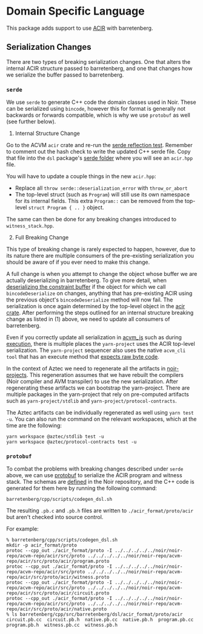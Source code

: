 # Domain Specific Language

This package adds support to use [ACIR](https://github.com/noir-lang/noir/tree/master/acvm-repo/acir) with barretenberg.

## Serialization Changes

There are two types of breaking serialization changes. One that alters the internal ACIR structure passed to barretenberg, and one that changes how we serialize the buffer passed to barretenberg.

### `serde`

We use `serde` to generate C++ code the domain classes used in Noir. These can be serialized using `bincode`, however this for format is generally
not backwards or forwards compatible, which is why we use `protobuf` as well (see further below).

1. Internal Structure Change

Go to the ACVM `acir` crate and re-run the [serde reflection test](../../../../../noir/noir-repo/acvm-repo/acir/src/lib.rs#L51). Remember to comment out the hash check to write the updated C++ serde file. Copy that file into the `dsl` package's [serde folder](./acir_format/serde/) where you will see an `acir.hpp` file.

You will have to update a couple things in the new `acir.hpp`:

- Replace all `throw serde::deserialization_error` with `throw_or_abort`
- The top-level struct (such as `Program`) will still use its own namespace for its internal fields. This extra `Program::` can be removed from the top-level `struct Program { .. }` object.

The same can then be done for any breaking changes introduced to `witness_stack.hpp`.

2. Full Breaking Change

This type of breaking change is rarely expected to happen, however, due to its nature there are multiple consumers of the pre-existing serialization you should be aware of if you ever need to make this change.

A full change is when you attempt to change the object whose buffer we are actually deserializing in barretenberg. To give more detail, when [deserializing the constraint buffer](./acir_format/acir_to_constraint_buf.hpp#366) if the object for which we call `bincodeDeserialize` on changes, anything that has pre-existing ACIR using the previous object's `bincodeDeserialize` method will now fail. The serialization is once again determined by the top-level object in the [acir crate](../../../../../noir/noir-repo/acvm-repo/acir/src/circuit/mod.rs). After performing the steps outlined for an internal structure breaking change as listed in (1) above, we need to update all consumers of barretenberg.

Even if you correctly update all serialization in [acvm_js](../../../../../noir/noir-repo/acvm-repo/acvm_js/README.md) such as during [execution](../../../../../noir/noir-repo/acvm-repo/acvm_js/src/execute.rs#57), there is multiple places the `yarn-project` uses the ACIR top-level serialization. The `yarn-project` sequencer also uses the native `acvm_cli tool` that has an execute method that [expects raw byte code](../../../../../noir/noir-repo/tooling/acvm_cli/src/cli/execute_cmd.rs#63).

In the context of Aztec we need to regenerate all the artifacts in [noir-projects](../../../../../noir-projects/bootstrap.sh). This regeneration assumes that we have rebuilt the compilers (Noir compiler and AVM transpiler) to use the new serialization. After regenerating these artifacts we can bootstrap the yarn-project. There are multiple packages in the yarn-project that rely on pre-computed artifacts such as `yarn-project/stdlib` and `yarn-project/protocol-contracts`.

The Aztec artifacts can be individually regenerated as well using `yarn test -u`.
You can also run the command on the relevant workspaces, which at the time are the following:

```shell
yarn workspace @aztec/stdlib test -u
yarn workspace @aztec/protocol-contracts test -u
```

### `protobuf`

To combat the problems with breaking changes described under `serde` above, we can use [protobuf](https://protobuf.dev) to serialize the ACIR program
and witness stack. The schemas are [defined](https://github.com/noir-lang/noir/tree/master/acvm-repo/acir/src/proto) in the Noir repository,
and the C++ code is generated for them here by running the following command:

```shell
barretenberg/cpp/scripts/codegen_dsl.sh
```

The resulting `.pb.c` and `.pb.h` files are written to `./acir_format/proto/acir` but aren't checked into source control.

For example:

```console
% barretenberg/cpp/scripts/codegen_dsl.sh
mkdir -p acir_format/proto
protoc --cpp_out ./acir_format/proto -I ../../../../../noir/noir-repo/acvm-repo/acir/src/proto ../../../../../noir/noir-repo/acvm-repo/acir/src/proto/acir/program.proto
protoc --cpp_out ./acir_format/proto -I ../../../../../noir/noir-repo/acvm-repo/acir/src/proto ../../../../../noir/noir-repo/acvm-repo/acir/src/proto/acir/witness.proto
protoc --cpp_out ./acir_format/proto -I ../../../../../noir/noir-repo/acvm-repo/acir/src/proto ../../../../../noir/noir-repo/acvm-repo/acir/src/proto/acir/circuit.proto
protoc --cpp_out ./acir_format/proto -I ../../../../../noir/noir-repo/acvm-repo/acir/src/proto ../../../../../noir/noir-repo/acvm-repo/acir/src/proto/acir/native.proto
% ls barretenberg/cpp/src/barretenberg/dsl/acir_format/proto/acir
circuit.pb.cc  circuit.pb.h  native.pb.cc  native.pb.h  program.pb.cc  program.pb.h  witness.pb.cc  witness.pb.h
```
